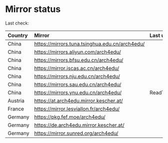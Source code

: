 <script src="./time.js"></script>
# Mirror status
Last check: <script type="text/javascript">localize(1684160217.319833);</script>

|Country|Mirror|Last update|
|:------|:-----|:----------|
|China|https://mirrors.tuna.tsinghua.edu.cn/arch4edu/|<script type="text/javascript">localize(1684132254);</script>|
|China|https://mirrors.aliyun.com/arch4edu/|<script type="text/javascript">localize(1684047043);</script>|
|China|https://mirrors.bfsu.edu.cn/arch4edu/|<script type="text/javascript">localize(1684132254);</script>|
|China|https://mirror.iscas.ac.cn/arch4edu/|<script type="text/javascript">localize(1684132254);</script>|
|China|https://mirrors.nju.edu.cn/arch4edu/|<script type="text/javascript">localize(1684088953);</script>|
|China|https://mirrors.sau.edu.cn/arch4edu/|<script type="text/javascript">localize(1673850842);</script>|
|China|https://mirrors.ynu.edu.cn/arch4edu/|ReadTimeout|
|Austria|https://at.arch4edu.mirror.kescher.at/|<script type="text/javascript">localize(1684132254);</script>|
|France|https://mirror.lesviallon.fr/arch4edu/|<script type="text/javascript">localize(1684132254);</script>|
|Germany|https://pkg.fef.moe/arch4edu/|<script type="text/javascript">localize(1684132254);</script>|
|Germany|https://de.arch4edu.mirror.kescher.at/|<script type="text/javascript">localize(1684132254);</script>|
|Germany|https://mirror.sunred.org/arch4edu/|<script type="text/javascript">localize(1684132254);</script>|

<script src="./tablefilter/tablefilter.js"></script>
<script src="./table.js"></script>